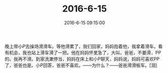 ﻿---
title: "2016-6-15"
date: 2016-6-15 09:15:00
tags:
categories: 爸爸
---
晚上带小P去操场滑滑车。等他滑累了，我们回家，妈妈抱着他，我拿着滑车。看有机会，我也站上滑车滑了一把。他在妈妈怀里急了，大叫，爸爸，不要滑，PP的。我再不滑。到家洗漱停当，妈妈在床上和小P聊天，妈妈说，妈妈可喜欢PP了，爸爸也是。小P回答，爸爸不喜欢。——为什么？——爸爸滑滑板车。[泪]